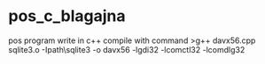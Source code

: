 # pos_c_blagajna
pos program write in c++ compile with command >g++ davx56.cpp sqlite3.o -Ipath\sqlite3 -o davx56 -lgdi32 -lcomctl32 -lcomdlg32
